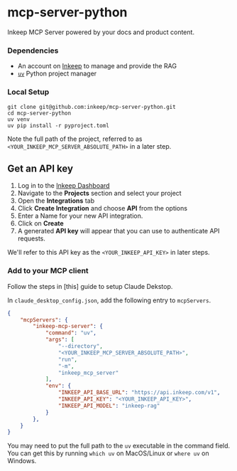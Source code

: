 # mcp-server-python
Inkeep MCP Server powered by your docs and product content.

### Dependencies

- An account on [Inkeep](https://inkeep.com) to manage and provide the RAG
- [`uv`](https://github.com/astral-sh/uv) Python project manager

### Local Setup

```
git clone git@github.com:inkeep/mcp-server-python.git
cd mcp-server-python
uv venv
uv pip install -r pyproject.toml
```

Note the full path of the project, referred to as `<YOUR_INKEEP_MCP_SERVER_ABSOLUTE_PATH>` in a later step.

## Get an API key

1. Log in to the [Inkeep Dashboard](https://portal.inkeep.com)
2. Navigate to the **Projects** section and select your project
3. Open the **Integrations** tab
4. Click **Create Integration** and choose **API** from the options
5. Enter a Name for your new API integration.
6. Click on **Create**
7. A generated **API key** will appear that you can use to authenticate API requests.

We'll refer to this API key as the `<YOUR_INKEEP_API_KEY>` in later steps.

### Add to your MCP client

Follow the steps in [this] guide to setup Claude Dekstop.

In `claude_desktop_config.json`, add the following entry to `mcpServers`.

```json claude_desktop_config.json
{
    "mcpServers": {
        "inkeep-mcp-server": {
            "command": "uv",
            "args": [
                "--directory",
                "<YOUR_INKEEP_MCP_SERVER_ABSOLUTE_PATH>",
                "run",
                "-m",
                "inkeep_mcp_server"
            ],
            "env": {
                "INKEEP_API_BASE_URL": "https://api.inkeep.com/v1",
                "INKEEP_API_KEY": "<YOUR_INKEEP_API_KEY>",
                "INKEEP_API_MODEL": "inkeep-rag"
            }
        },
    }
}
```

You may need to put the full path to the `uv` executable in the command field. You can get this by running `which uv` on MacOS/Linux or `where uv` on Windows.
